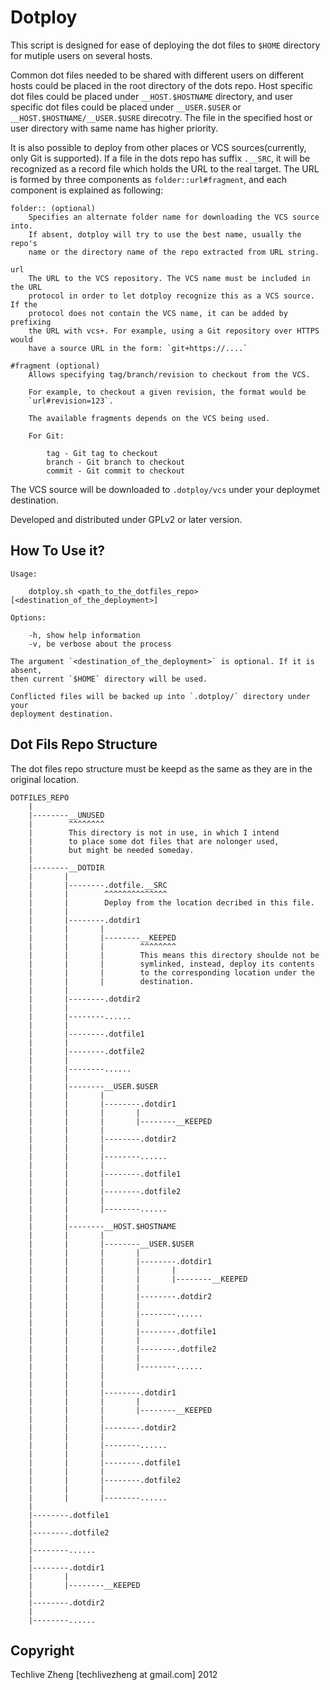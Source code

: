 Dotploy
=======

This script is designed for ease of deploying the dot files to `$HOME` directory
for mutiple users on several hosts.

Common dot files needed to be shared with different users on different hosts
could be placed in the root directory of the dots repo. Host specific dot files
could be placed under `__HOST.$HOSTNAME` directory, and user specific dot files
could be placed under `__USER.$USER` or `__HOST.$HOSTNAME/__USER.$USRE`
direcotry. The file in the specified host or user directory with same name has
higher priority.

It is also possible to deploy from other places or VCS sources(currently, only
Git is supported). If a file in the dots repo has suffix `.__SRC`, it will be
recognized as a record file which holds the URL to the real target. The URL is
formed by three components as `folder::url#fragment`, and each component is
explained as following:

    folder:: (optional)
        Specifies an alternate folder name for downloading the VCS source into.
        If absent, dotploy will try to use the best name, usually the repo's
        name or the directory name of the repo extracted from URL string.

    url
        The URL to the VCS repository. The VCS name must be included in the URL
        protocol in order to let dotploy recognize this as a VCS source. If the
        protocol does not contain the VCS name, it can be added by prefixing
        the URL with vcs+. For example, using a Git repository over HTTPS would
        have a source URL in the form: `git+https://....`

    #fragment (optional)
        Allows specifying tag/branch/revision to checkout from the VCS.

        For example, to checkout a given revision, the format would be
        `url#revision=123`.

        The available fragments depends on the VCS being used.

        For Git:

            tag - Git tag to checkout
            branch - Git branch to checkout
            commit - Git commit to checkout

The VCS source will be downloaded to `.dotploy/vcs` under your deploymet
destination.

Developed and distributed under GPLv2 or later version.

How To Use it?
--------------

    Usage:

        dotploy.sh <path_to_the_dotfiles_repo> [<destination_of_the_deployment>]

    Options:

        -h, show help information
        -v, be verbose about the process

    The argument `<destination_of_the_deployment>` is optional. If it is absent,
    then current `$HOME` directory will be used.

    Conflicted files will be backed up into `.dotploy/` directory under your
    deployment destination.

Dot Fils Repo Structure
----------------------

The dot files repo structure must be keepd as the same as they are in the
original location.

    DOTFILES_REPO
        |
        |--------__UNUSED
        |        ^^^^^^^^
        |        This directory is not in use, in which I intend
        |        to place some dot files that are nolonger used,
        |        but might be needed someday.
        |
        |--------__DOTDIR
        |       |
        |       |--------.dotfile.__SRC
        |       |        ^^^^^^^^^^^^^^
        |       |        Deploy from the location decribed in this file.
        |       |
        |       |--------.dotdir1
        |       |       |
        |       |       |--------__KEEPED
        |       |       |        ^^^^^^^^
        |       |       |        This means this directory shoulde not be
        |       |       |        symlinked, instead, deploy its contents
        |       |       |        to the corresponding location under the
        |       |       |        destination.
        |       |
        |       |--------.dotdir2
        |       |
        |       |--------......
        |       |
        |       |--------.dotfile1
        |       |
        |       |--------.dotfile2
        |       |
        |       |--------......
        |       |
        |       |--------__USER.$USER
        |       |       |
        |       |       |--------.dotdir1
        |       |       |       |
        |       |       |       |--------__KEEPED
        |       |       |
        |       |       |--------.dotdir2
        |       |       |
        |       |       |--------......
        |       |       |
        |       |       |--------.dotfile1
        |       |       |
        |       |       |--------.dotfile2
        |       |       |
        |       |       |--------......
        |       |
        |       |--------__HOST.$HOSTNAME
        |       |       |
        |       |       |--------__USER.$USER
        |       |       |       |
        |       |       |       |--------.dotdir1
        |       |       |       |       |
        |       |       |       |       |--------__KEEPED
        |       |       |       |
        |       |       |       |--------.dotdir2
        |       |       |       |
        |       |       |       |--------......
        |       |       |       |
        |       |       |       |--------.dotfile1
        |       |       |       |
        |       |       |       |--------.dotfile2
        |       |       |       |
        |       |       |       |--------......
        |       |       |
        |       |       |
        |       |       |--------.dotdir1
        |       |       |       |
        |       |       |       |--------__KEEPED
        |       |       |
        |       |       |--------.dotdir2
        |       |       |
        |       |       |--------......
        |       |       |
        |       |       |--------.dotfile1
        |       |       |
        |       |       |--------.dotfile2
        |       |       |
        |       |       |--------......
        |
        |--------.dotfile1
        |
        |--------.dotfile2
        |
        |--------......
        |
        |--------.dotdir1
        |       |
        |       |--------__KEEPED
        |
        |--------.dotdir2
        |
        |--------......

Copyright
---------

Techlive Zheng [techlivezheng at gmail.com] 2012

